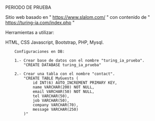 PERIODO DE PRUEBA

Sitio web basado en " https://www.slalom.com/ " 
con contenido de " https://turing-ia.com/index.php "


Herramientas a utilizar:

HTML, CSS Javascript, Bootstrap, PHP, Mysql.


````
    Configuraciones en DB: 

    1.- Crear base de datos con el nombre "turing_ia_prueba".
        "CREATE DATABASE turing_ia_prueba"

    2.- Crear una tabla con el nombre "contact".
        "CREATE TABLE MyGuests (
            id INT(6) AUTO_INCREMENT PRIMARY KEY,
            name VARCHAR(200) NOT NULL,
            email VARCHAR(50) NOT NULL,
            tel VARCHAR(50),
            job VARCHAR(50),
            company VARCHAR(70),
            message VARCHAR(250)
        )"

````



